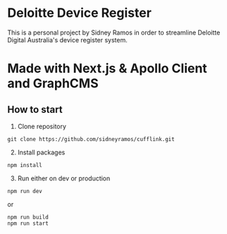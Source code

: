 # Deloitte Device Register
This is a personal project by Sidney Ramos in order to streamline Deloitte Digital Australia's device register system.

# Made with Next.js & Apollo Client and GraphCMS

## How to start
1. Clone repository
```
git clone https://github.com/sidneyramos/cufflink.git
```
2. Install packages
```
npm install
```
3. Run either on dev or production
```
npm run dev
```
or
```
npm run build
npm run start
```
